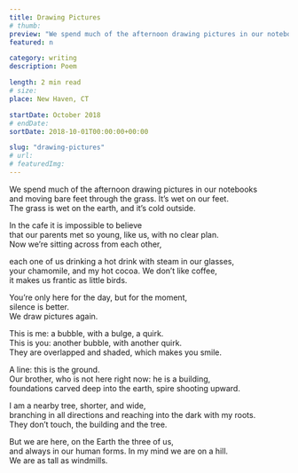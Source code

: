 ```yaml
---
title: Drawing Pictures
# thumb:
preview: "We spend much of the afternoon drawing pictures in our notebooks / and moving bare feet through the grass."
featured: n

category: writing
description: Poem

length: 2 min read
# size:
place: New Haven, CT

startDate: October 2018
# endDate:
sortDate: 2018-10-01T00:00:00+00:00

slug: "drawing-pictures"
# url:
# featuredImg:
---
```


We spend much of the afternoon drawing pictures in our notebooks<br>
and moving bare feet through the grass. It’s wet on our feet.<br>
The grass is wet on the earth, and it’s cold outside.

In the cafe it is impossible to believe<br>
that our parents met so young, like us, with no clear plan.<br>
Now we’re sitting across from each other,

each one of us drinking a hot drink with steam in our glasses,<br>
your chamomile, and my hot cocoa. We don’t like coffee,<br>
it makes us frantic as little birds.

You’re only here for the day, but for the moment,<br>
silence is better.<br>
We draw pictures again.

This is me: a bubble, with a bulge, a quirk.<br>
This is you: another bubble, with another quirk.<br>
They are overlapped and shaded, which makes you smile.

A line: this is the ground.<br>
Our brother, who is not here right now: he is a building,<br>
foundations carved deep into the earth, spire shooting upward.

I am a nearby tree, shorter, and wide,<br>
branching in all directions and reaching into the dark with my roots.<br>
They don’t touch, the building and the tree.

But we are here, on the Earth the three of us,<br>
and always in our human forms. In my mind we are on a hill.<br>
We are as tall as windmills.
